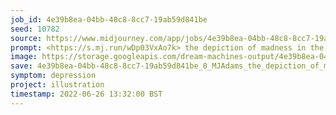 ```yaml
---
job_id: 4e39b8ea-04bb-48c8-8cc7-19ab59d841be
seed: 10782
source: https://www.midjourney.com/app/jobs/4e39b8ea-04bb-48c8-8cc7-19ab59d841be/
prompt: <https://s.mj.run/wDp03VxAo7k> the depiction of madness in the history of art --seed 10782 --wallpaper
image: https://storage.googleapis.com/dream-machines-output/4e39b8ea-04bb-48c8-8cc7-19ab59d841be/0_0.png
save: 4e39b8ea-04bb-48c8-8cc7-19ab59d841be_0_MJAdams_the_depiction_of_madness_in_the_history_of_art.png
symptom: depression
project: illustration
timestamp: 2022-06-26 13:32:00 BST
---
```

